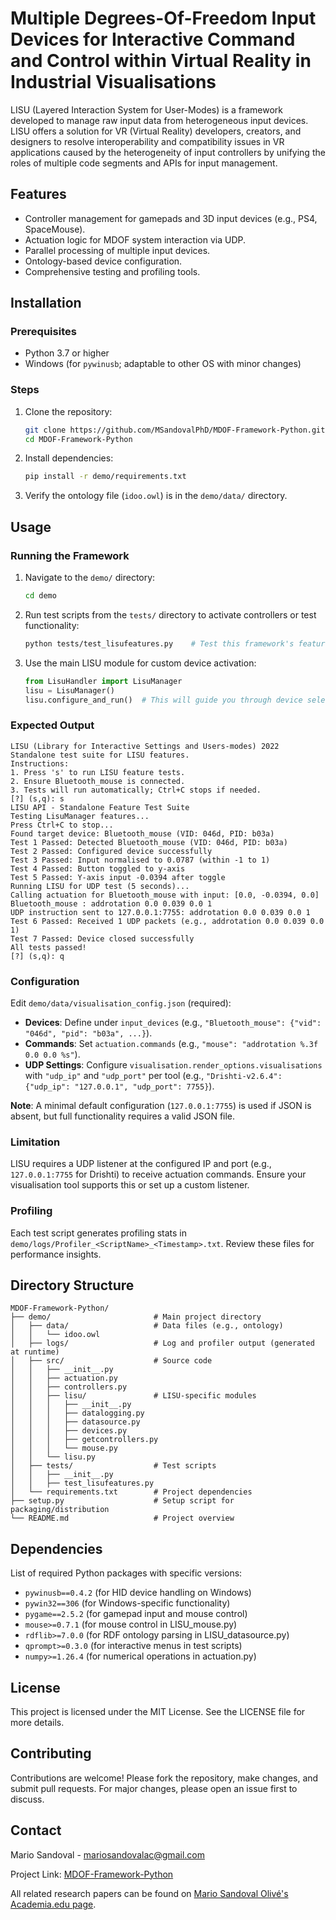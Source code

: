 # Multiple Degrees-Of-Freedom Input Devices for Interactive Command and Control within Virtual Reality in Industrial Visualisations

LISU (Layered Interaction System for User-Modes) is a framework developed to manage raw input data from heterogeneous input devices. LISU offers a solution for VR (Virtual Reality) developers, creators, and designers to resolve interoperability and compatibility issues in VR applications caused by the heterogeneity of input controllers by unifying the roles of multiple code segments and APIs for input management.

## Features

- Controller management for gamepads and 3D input devices (e.g., PS4, SpaceMouse).
- Actuation logic for MDOF system interaction via UDP.
- Parallel processing of multiple input devices.
- Ontology-based device configuration.
- Comprehensive testing and profiling tools.

## Installation

### Prerequisites

- Python 3.7 or higher
- Windows (for `pywinusb`; adaptable to other OS with minor changes)

### Steps

1. Clone the repository:
   ```bash
   git clone https://github.com/MSandovalPhD/MDOF-Framework-Python.git
   cd MDOF-Framework-Python
   ```

2. Install dependencies:
   ```bash
   pip install -r demo/requirements.txt
   ```

3. Verify the ontology file (`idoo.owl`) is in the `demo/data/` directory.

## Usage

### Running the Framework

1. Navigate to the `demo/` directory:
   ```bash
   cd demo
   ```

2. Run test scripts from the `tests/` directory to activate controllers or test functionality:
   ```bash
   python tests/test_lisufeatures.py    # Test this framework's features
   ```

3. Use the main LISU module for custom device activation:
   ```python
   from LisuHandler import LisuManager
   lisu = LisuManager()
   lisu.configure_and_run()  # This will guide you through device selection and configuration
   ```

### Expected Output

```plaintext
LISU (Library for Interactive Settings and Users-modes) 2022
Standalone test suite for LISU features.
Instructions:
1. Press 's' to run LISU feature tests.
2. Ensure Bluetooth_mouse is connected.
3. Tests will run automatically; Ctrl+C stops if needed.
[?] (s,q): s
LISU API - Standalone Feature Test Suite
Testing LisuManager features...
Press Ctrl+C to stop...
Found target device: Bluetooth_mouse (VID: 046d, PID: b03a)
Test 1 Passed: Detected Bluetooth_mouse (VID: 046d, PID: b03a)
Test 2 Passed: Configured device successfully
Test 3 Passed: Input normalised to 0.0787 (within -1 to 1)
Test 4 Passed: Button toggled to y-axis
Test 5 Passed: Y-axis input -0.0394 after toggle
Running LISU for UDP test (5 seconds)...
Calling actuation for Bluetooth_mouse with input: [0.0, -0.0394, 0.0]
Bluetooth_mouse : addrotation 0.0 0.039 0.0 1
UDP instruction sent to 127.0.0.1:7755: addrotation 0.0 0.039 0.0 1
Test 6 Passed: Received 1 UDP packets (e.g., addrotation 0.0 0.039 0.0 1)
Test 7 Passed: Device closed successfully
All tests passed!
[?] (s,q): q
```

### Configuration

Edit `demo/data/visualisation_config.json` (required):

- **Devices**: Define under `input_devices` (e.g., `"Bluetooth_mouse": {"vid": "046d", "pid": "b03a", ...}`).
- **Commands**: Set `actuation.commands` (e.g., `"mouse": "addrotation %.3f 0.0 0.0 %s"`).
- **UDP Settings**: Configure `visualisation.render_options.visualisations` with `"udp_ip"` and `"udp_port"` per tool (e.g., `"Drishti-v2.6.4": {"udp_ip": "127.0.0.1", "udp_port": 7755}`).

**Note**: A minimal default configuration (`127.0.0.1:7755`) is used if JSON is absent, but full functionality requires a valid JSON file.

### Limitation

LISU requires a UDP listener at the configured IP and port (e.g., `127.0.0.1:7755` for Drishti) to receive actuation commands. Ensure your visualisation tool supports this or set up a custom listener.

### Profiling

Each test script generates profiling stats in `demo/logs/Profiler_<ScriptName>_<Timestamp>.txt`. Review these files for performance insights.

## Directory Structure

```
MDOF-Framework-Python/
├── demo/                       # Main project directory
│   ├── data/                   # Data files (e.g., ontology)
│   │   └── idoo.owl
│   ├── logs/                   # Log and profiler output (generated at runtime)
│   ├── src/                    # Source code
│   │   ├── __init__.py
│   │   ├── actuation.py
│   │   ├── controllers.py
│   │   ├── lisu/               # LISU-specific modules
│   │   │   ├── __init__.py
│   │   │   ├── datalogging.py
│   │   │   ├── datasource.py
│   │   │   ├── devices.py
│   │   │   ├── getcontrollers.py
│   │   │   └── mouse.py
│   │   └── lisu.py
│   ├── tests/                  # Test scripts
│   │   ├── __init__.py
│   │   ├── test_lisufeatures.py
│   └── requirements.txt        # Project dependencies
├── setup.py                    # Setup script for packaging/distribution
└── README.md                   # Project overview
```

## Dependencies

List of required Python packages with specific versions:

- `pywinusb==0.4.2` (for HID device handling on Windows)
- `pywin32==306` (for Windows-specific functionality)
- `pygame==2.5.2` (for gamepad input and mouse control)
- `mouse>=0.7.1` (for mouse control in LISU_mouse.py)
- `rdflib>=7.0.0` (for RDF ontology parsing in LISU_datasource.py)
- `qprompt>=0.3.0` (for interactive menus in test scripts)
- `numpy>=1.26.4` (for numerical operations in actuation.py)

## License

This project is licensed under the MIT License. See the LICENSE file for more details.

## Contributing

Contributions are welcome! Please fork the repository, make changes, and submit pull requests. For major changes, please open an issue first to discuss.

## Contact

Mario Sandoval - mariosandovalac@gmail.com

Project Link: [MDOF-Framework-Python](https://github.com/MSandovalPhD/MDOF-Framework-Python)

All related research papers can be found on [Mario Sandoval Olivé's Academia.edu page](https://manchester.academia.edu/MarioSandovalOliv%C3%A9).
